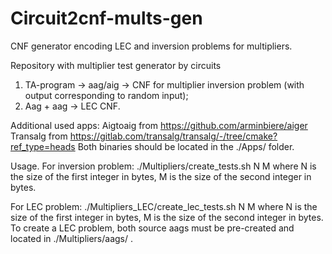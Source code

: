 # Circuit2cnf-mults-gen
CNF generator encoding LEC and inversion problems for multipliers.

Repository with multiplier test generator by circuits 
1. TA-program -> aag/aig -> CNF for multiplier inversion problem (with output corresponding to random input);
2. Aag + aag -> LEC CNF.

Additional used apps:
Aigtoaig from https://github.com/arminbiere/aiger
Transalg from https://gitlab.com/transalg/transalg/-/tree/cmake?ref_type=heads
Both binaries should be located in the ./Apps/ folder.

Usage.
For inversion problem:
./Multipliers/create_tests.sh N M
where N is the size of the first integer in bytes, M is the size of the second integer in bytes.

For LEC problem:
./Multipliers_LEC/create_lec_tests.sh N M
where N is the size of the first integer in bytes, M is the size of the second integer in bytes.
To create a LEC problem, both source aags must be pre-created and located in ./Multipliers/aags/ .
